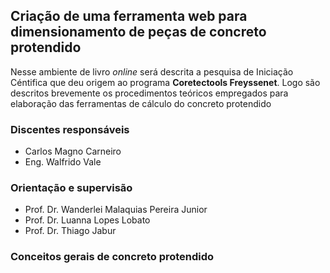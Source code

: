 ## Criação de uma ferramenta web para dimensionamento de peças de concreto protendido

Nesse ambiente de livro *online* será descrita a pesquisa de Iniciação Céntifica que deu origem ao programa **Coretectools Freyssenet**. Logo são descritos brevemente os procedimentos teóricos empregados para elaboração das ferramentas de cálculo do concreto protendido

### Discentes responsáveis
- Carlos Magno Carneiro
- Eng. Walfrido Vale

### Orientação e supervisão
- Prof. Dr. Wanderlei Malaquias Pereira Junior
- Prof. Dr. Luanna Lopes Lobato
- Prof. Dr. Thiago Jabur

### Conceitos gerais de concreto protendido

